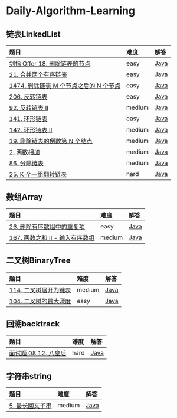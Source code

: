 # Daily-Algorithm-Learning
## 链表LinkedList
| 题目 | 难度 | 解答 |
| :---------- | :----------| :---------- |
| [剑指 Offer 18. 删除链表的节点](https://leetcode.cn/problems/shan-chu-lian-biao-de-jie-dian-lcof/description/) | easy | [Java](src/linkedlist/DeleteNodeInLinedList.java) |
| [21. 合并两个有序链表](https://leetcode.cn/problems/merge-two-sorted-lists/description/) | easy | [Java](src/linkedlist/MergeTwoSortedLists.java) |
| [1474. 删除链表 M 个节点之后的 N 个节点](https://leetcode.cn/problems/delete-n-nodes-after-m-nodes-of-a-linked-list/?envType=study-plan-v2&envId=premium-algo-100) | easy | [Java](src/linkedlist/DeleteNodesFromLinkedList.java) |
| [206. 反转链表](https://leetcode.cn/problems/reverse-linked-list/) | easy | [Java](src/linkedlist/ReverseLinkedList.java) |
| [92. 反转链表 II](https://leetcode.cn/problems/reverse-linked-list-ii/description/) | medium | [Java](src/linkedlist/ReverseLinkedListII.java) |
| [141. 环形链表](https://leetcode.cn/problems/linked-list-cycle/description/) | easy | [Java](src/linkedlist/LinkedListCycle.java) |
| [142. 环形链表 II](https://leetcode.cn/problems/linked-list-cycle-ii/) | medium | [Java](src/linkedlist/LinkedListCycleII.java) |
| [19. 删除链表的倒数第 N 个结点](https://leetcode.cn/problems/remove-nth-node-from-end-of-list/?envType=study-plan-v2&envId=top-interview-150) | medium | [Java](src/linkedlist/RemoveNthNodeFromEndOfList.java) |
| [2. 两数相加](https://leetcode.cn/problems/add-two-numbers/description/?envType=study-plan-v2&envId=top-interview-150) | medium | [Java](src/linkedlist/AddTwoNumbers.java) |
| [86. 分隔链表](https://leetcode.cn/problems/partition-list/) | medium | [Java](src/linkedlist/PartitionList.java) |
| [25. K 个一组翻转链表](https://leetcode.cn/problems/reverse-nodes-in-k-group/) | hard | [Java](src/linkedlist/ReverseKGroup.java) |

## 数组Array
| 题目 | 难度 | 解答 |
| :---------- | :----------| :---------- |
| [26. 删除有序数组中的重复项](https://leetcode.cn/problems/remove-duplicates-from-sorted-array/) | easy | [Java](src/array/RemoveDuplicatesFromSortedArray.java) |
| [167. 两数之和 II - 输入有序数组](https://leetcode.cn/problems/two-sum-ii-input-array-is-sorted/) | medium | [Java](src/array/TwoSumII.java) |


## 二叉树BinaryTree
| 题目 | 难度 | 解答 |
| :---------- | :----------| :---------- |
| [114. 二叉树展开为链表](https://leetcode.cn/problems/flatten-binary-tree-to-linked-list/description/) | medium | [Java](src/binarytree/FlattenBinaryTreeToLinedList.java) |
| [104. 二叉树的最大深度](https://leetcode.cn/problems/maximum-depth-of-binary-tree/description/) | easy | [Java](src/binarytree/MaximumDepthOfBinaryTree.java) |

## 回溯backtrack
| 题目 | 难度 | 解答 |
| :---------- | :----------| :---------- |
| [面试题 08.12. 八皇后](https://leetcode.cn/problems/eight-queens-lcci/description/) | hard | [Java](src/backtrack/NQueens.java) |

## 字符串string
| 题目 | 难度 | 解答 |
| :---------- | :----------| :---------- |
| [5. 最长回文子串](https://leetcode.cn/problems/longest-palindromic-substring/) | medium | [Java](src/string/LongestPalindromicSubstring.java) |
